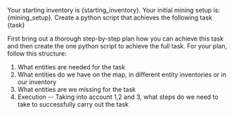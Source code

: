 Your starting inventory is {starting_inventory}. Your initial mining setup is: {mining_setup}. Create a python script that achieves the following task
{task}

First bring out a thorough step-by-step plan how you can achieve this task and then create the one python script to achieve the full task.
For your plan, follow this structure:

1. What entities are needed for the task
2. What entities do we have on the map, in different entity inventories or in our inventory
3. What entities are we missing for the task
4. Execution -- Taking into account 1,2 and 3, what steps do we need to take to successfully carry out the task
